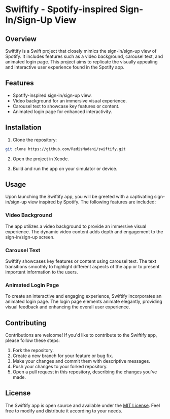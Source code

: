 # Swiftify - Spotify-inspired Sign-In/Sign-Up View


## Overview
Swiftify is a Swift project that closely mimics the sign-in/sign-up view of Spotify. It includes features such as a video background, carousel text, and animated login page. This project aims to replicate the visually appealing and interactive user experience found in the Spotify app.

## Features
- Spotify-inspired sign-in/sign-up view.
- Video background for an immersive visual experience.
- Carousel text to showcase key features or content.
- Animated login page for enhanced interactivity.

## Installation
1. Clone the repository:

```bash
git clone https://github.com/RedisMadani/swiftify.git
```

2. Open the project in Xcode.

3. Build and run the app on your simulator or device.

## Usage
Upon launching the Swiftify app, you will be greeted with a captivating sign-in/sign-up view inspired by Spotify. The following features are included:

### Video Background
The app utilizes a video background to provide an immersive visual experience. The dynamic video content adds depth and engagement to the sign-in/sign-up screen.

### Carousel Text
Swiftify showcases key features or content using carousel text. The text transitions smoothly to highlight different aspects of the app or to present important information to the users.

### Animated Login Page
To create an interactive and engaging experience, Swiftify incorporates an animated login page. The login page elements animate elegantly, providing visual feedback and enhancing the overall user experience.

## Contributing
Contributions are welcome! If you'd like to contribute to the Swiftify app, please follow these steps:

1. Fork the repository.
2. Create a new branch for your feature or bug fix.
3. Make your changes and commit them with descriptive messages.
4. Push your changes to your forked repository.
5. Open a pull request in this repository, describing the changes you've made.

## License
The Swiftify app is open source and available under the [MIT License](LICENSE). Feel free to modify and distribute it according to your needs.
